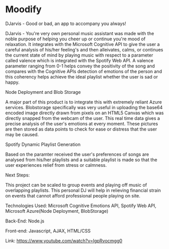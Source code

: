 # Moodify
DJarvis - Good or bad, an app to accompany you always!

DJarvis - You're very own personal music assistant was made with the noble purpose of helping you cheer up or continue you're mood of relaxation. It integrates with the Microsoft Cognitive API to give the user a careful analysis of his/her feeling's and then alleivates, calms, or continues the current state of mind by playing music
with respect to a parameter called valence which is integrated with the Spotify Web API.
A valence parameter ranging from 0-1 helps convey the positivity of the song and compares with the Cognitive APIs detection of emotions of the person and this coherency helps achieve the ideal playlist whether the user is sad or happy.

Node Deployment and Blob Storage

A major part of this product is to integrate this with extremely reliant Azure services. Blobstorage specifically was very useful in uploading the base64 encoded image directly drawn from pixels on an HTML5 Canvas which was directly snapped from the webcam of the user.
This real time data gives a precise analysis of the user's emotions at every moment. These pictures are then stored as data points to check for ease or distress that the user may be caused.

Spotify Dynamic Playlist Generation

Based on the paramter received the user's preferences of songs are analysed from his/her playlists and a suitable playlist is made so that the user experiences relief from stress or calmness.

Next Steps:

This project can be scaled to group events and playing off music of overlapping playlists. This personal DJ will help in relieving financial strain on events that cannot afford professional people playing on site.

Technologies Used:
Microsoft Cognitive Emotions API, Spotify Web API, Microsoft Azure(Node Deployment, BlobStorage)

Back-End:
Node.js

Front-end:
Javascript, AJAX, HTML/CSS

Link: https://www.youtube.com/watch?v=lgpRvocmgg0
